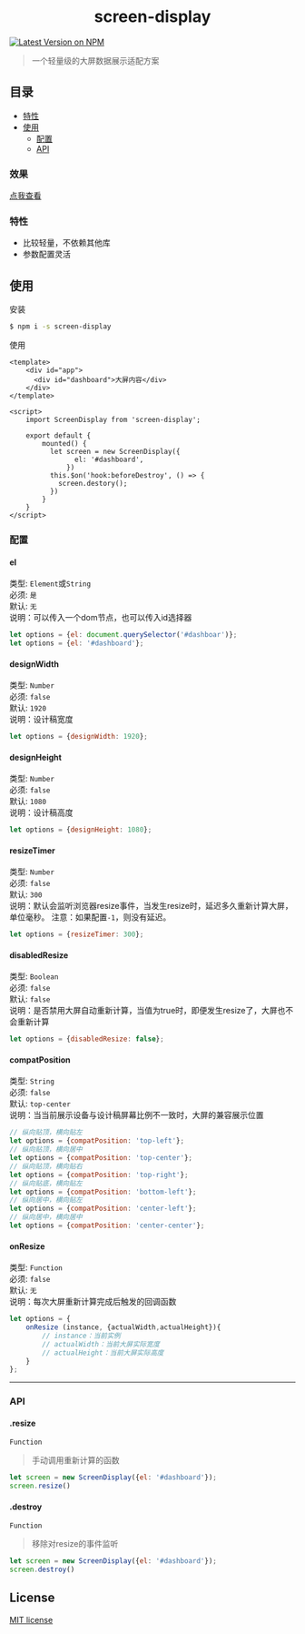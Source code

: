 <h1 align="center">screen-display</h1>

[![Latest Version on NPM](https://img.shields.io/npm/v/screen-display.svg?style=flat-square)](https://npmjs.com/package/screen-display)

> 一个轻量级的大屏数据展示适配方案

## 目录

* [特性](#特性)
* [使用](#使用)
  * [配置](#配置)
  * [API](#API)

### 效果

[点我查看](https://www.tvmaze.cn/dashboard)

### 特性

* 比较轻量，不依赖其他库 
* 参数配置灵活

## 使用

安装
```bash
$ npm i -s screen-display
```

使用
```vue
<template>
    <div id="app">
      <div id="dashboard">大屏内容</div>
    </div>
</template>

<script>
    import ScreenDisplay from 'screen-display';

    export default {
        mounted() {
          let screen = new ScreenDisplay({
                el: '#dashboard',
              })
          this.$on('hook:beforeDestroy', () => {
            screen.destory();
          })
        }
    }
</script>
```

### 配置

#### el
类型: `Element`或`String`<br>
必须: `是`<br>
默认: `无`<br>
说明：可以传入一个dom节点，也可以传入id选择器

```javascript
let options = {el: document.querySelector('#dashboar')};
let options = {el: '#dashboard'};
```

#### designWidth
类型: `Number`<br>
必须: `false`<br>
默认: `1920`<br>
说明：设计稿宽度

```javascript
let options = {designWidth: 1920};
```

#### designHeight
类型: `Number`<br>
必须: `false`<br>
默认: `1080`<br>
说明：设计稿高度

```javascript
let options = {designHeight: 1080};
```

#### resizeTimer
类型: `Number`<br>
必须: `false`<br>
默认: `300`<br>
说明：默认会监听浏览器resize事件，当发生resize时，延迟多久重新计算大屏，单位毫秒。
注意：如果配置`-1`，则没有延迟。

```javascript
let options = {resizeTimer: 300};
```

#### disabledResize
类型: `Boolean`<br>
必须: `false`<br>
默认: `false`<br>
说明：是否禁用大屏自动重新计算，当值为true时，即便发生resize了，大屏也不会重新计算

```javascript
let options = {disabledResize: false};
```

#### compatPosition
类型: `String`<br>
必须: `false`<br>
默认: `top-center`<br>
说明：当当前展示设备与设计稿屏幕比例不一致时，大屏的兼容展示位置

```javascript
// 纵向贴顶，横向贴左
let options = {compatPosition: 'top-left'};
// 纵向贴顶，横向居中
let options = {compatPosition: 'top-center'};
// 纵向贴顶，横向贴右
let options = {compatPosition: 'top-right'};
// 纵向贴底，横向贴左
let options = {compatPosition: 'bottom-left'};
// 纵向居中，横向贴左
let options = {compatPosition: 'center-left'};
// 纵向居中，横向居中
let options = {compatPosition: 'center-center'};
```

#### onResize
类型: `Function`<br>
必须: `false`<br>
默认: `无`<br>
说明：每次大屏重新计算完成后触发的回调函数

```javascript
let options = {
    onResize (instance, {actualWidth,actualHeight}){
        // instance：当前实例
        // actualWidth：当前大屏实际宽度
        // actualHeight：当前大屏实际高度
    }
};
```

---

### API

#### .resize

`Function`

> 手动调用重新计算的函数

```javascript
let screen = new ScreenDisplay({el: '#dashboard'});
screen.resize()
```

#### .destroy

`Function`

> 移除对resize的事件监听

```javascript
let screen = new ScreenDisplay({el: '#dashboard'});
screen.destroy()
```

## License

[MIT license](LICENSE)

